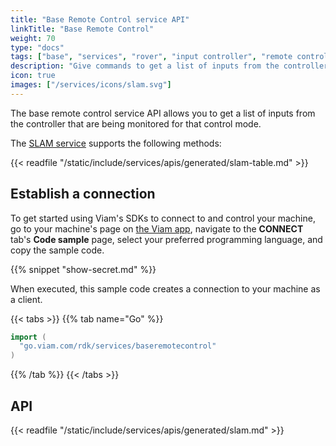 ```yaml
---
title: "Base Remote Control service API"
linkTitle: "Base Remote Control"
weight: 70
type: "docs"
tags: ["base", "services", "rover", "input controller", "remote control"]
description: "Give commands to get a list of inputs from the controller that are being monitored for that control mode."
icon: true
images: ["/services/icons/slam.svg"]
---
```


The base remote control service API allows you to get a list of inputs from the controller that are being monitored for that control mode.

The [SLAM service](/services/slam/) supports the following methods:

{{< readfile "/static/include/services/apis/generated/slam-table.md" >}}

## Establish a connection

To get started using Viam's SDKs to connect to and control your machine, go to your machine's page on [the Viam app](https://app.viam.com), navigate to the **CONNECT** tab's **Code sample** page, select your preferred programming language, and copy the sample code.

{{% snippet "show-secret.md" %}}

When executed, this sample code creates a connection to your machine as a client.

{{< tabs >}}
{{% tab name="Go" %}}

```go
import (
  "go.viam.com/rdk/services/baseremotecontrol"
)
```

{{% /tab %}}
{{< /tabs >}}

## API

{{< readfile "/static/include/services/apis/generated/slam.md" >}}
